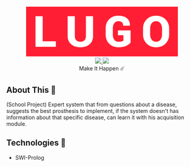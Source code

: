 <p align="center">
    <img src="https://raw.githubusercontent.com/ericklugoj/ericklugoj/master/logo_lugo.png" width=400 alt="LUGO">
    <br>
    <a href="https://www.facebook.com/ErickLugoJ/" target="_blank">
        <img src="https://img.shields.io/badge/Facebook-%40ErickLugoJ-blue">
    </a>
    <a href="https://twitter.com/ErickLugoo" target="_blank">
        <img src="https://img.shields.io/twitter/follow/ErickLugoo?style=social">
    </a>
    <br>
    Make It Happen ☄️
</p>


## About This 📢
(School Project) Expert system that from questions about a disease, suggests the best prosthesis to implement, if the system doesn't has information about that specific disease, can learn it with his acquisition module.

## Technologies 🧪
- SWI-Prolog
